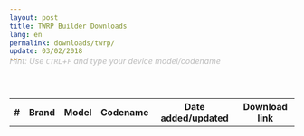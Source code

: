 ```yaml
---
layout: post
title: TWRP Builder Downloads
lang: en
permalink: downloads/twrp/
update: 03/02/2018
---
```

<em style="color: #bbb">Hint: Use ```CTRL```+```F``` and type your device model/codename</em>
<style> 
	p {
		margin: -2em 0 2em 0;
	}
</style>
<script src="https://www.gstatic.com/firebasejs/4.9.0/firebase.js"></script>
<script src="/login/index.js"></script>
<!-- Main -->
<section id="main" class="wrapper" style="padding: 1em 0">
   <div class="inner">
         <!-- Table -->
         <div class="table-wrapper">
            <table>
               <tbody id="table">
				  <tr>
					<th>#</th>
					<th>Brand</th>
					<th>Model</th>
					<th>Codename</th>
					<th>Date added/updated</th>
					<th>Download link</th>
				  </tr>
				  <script>
                     var userDataRef = firebase.database().ref("Builds").orderByKey();
                     var button = document.createElement("button");
                     button.innerHTML = "Do Something";
                     
                     userDataRef.once("value").then(function(snapshot) {
                     
                     var content='';
                     content+='<tr>'
					 content+='<th>#</th>'
                     content+='<th>Brand</th>'
                     content+='<th>Model</th>'
					 content+='<th>Codename</th>'
					 content+='<th>Date added/updated</th>'
                     content+='<th>Download link</th>'
                     content+='</tr>'
                     
                     snapshot.forEach(function(data){
                     var val = data.val();
					 
				 var count="";
                     var brand=val.brand;
                     var model=val.model;
					 var codename=val.codeName;
					 var date=val.date;
                     var url=val.url;
                      var body = document.getElementsByTagName("body")[0];
                     content+='<tr>'
					 content +='<td class="count">'+count+'</td>'
                     content +='<td>'+brand+'</td>'
                     content +='<td>'+model+'</td>'
                     content +='<td>'+codename+'</td>'
					 content +='<td>'+date+'</td>'
                     content+='<td><a href='+url+'> Download </a></td>'
                     content+='</tr>'
                     
                     	});
                     document.getElementById("table").innerHTML = content;
					 
					 $('.count').each(function(i) {
						var x = $(this).index()+1;
						var y = i + 1;
						$(this).text(x+i);
						$(this).wrap($('<a>').attr('href','#'+y));
						$(this).attr('id',x+i);
						
						$(this).click(function() {
							$('.count').parent().parent().css({'background-color':''});
							$(this).parent().parent().css('background-color','rgba(197, 218, 4, 0.55)');
						});
					});
					
					if (window.location.href.indexOf("#") > -1) {
						var id = window.location.href[window.location.href.length -1];
						var item = "#"+id;
						$(item).parent().parent().css('background-color','rgba(197, 218, 4, 0.55)');
						}
					 
                     });
                  </script>
				  
				  <style>
					  .load-bar {
					  position: relative;
					  width: 100%;
					  height: 4px;
					  background-color: #fdba2c;
					}
					.bar {
					  content: "";
					  display: inline;
					  position: absolute;
					  width: 0;
					  height: 100%;
					  left: 50%;
					  text-align: center;
					}
					.bar:nth-child(1) {
					  background-color: #da4733;
					  animation: loading 3s linear infinite;
					}
					.bar:nth-child(2) {
					  background-color: #3b78e7;
					  animation: loading 3s linear 1s infinite;
					}
					.bar:nth-child(3) {
					  background-color: #fdba2c;
					  animation: loading 3s linear 2s infinite;
					}
					@keyframes loading {
						from {left: 50%; width: 0;z-index:100;}
						33.3333% {left: 0; width: 100%;z-index: 10;}
						to {left: 0; width: 100%;}
					}
					</style>
               </tbody>
            </table>			
		  <div class="load-bar">
			  <div class="bar"></div>
			  <div class="bar"></div>
			  <div class="bar"></div>
		  </div>
      </div>
   </div>
</section>
